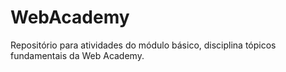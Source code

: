 # WebAcademy
Repositório para atividades do módulo básico, disciplina tópicos fundamentais da Web Academy.
